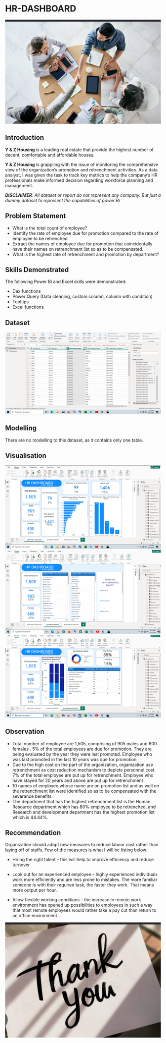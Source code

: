 # HR-DASHBOARD
![](HRPICS.jpg)

## Introduction

**Y & Z Housing** is a leading real estate that provide the highest number of decent, comfortable and affordable houses.

**Y & Z Housing** is grappling with the issue of monitoring the comprehensive view of the organization’s promotion and retrenchment activities. As a data analyst, I was given the task to track key metrics to help the company’s HR professionals make informed decision regarding workforce planning and management.

**_DISCLAIMER_**: _All dataset or report do not represent any company. But just a dummy dataset to represent the capabilities of power Bi_

## Problem Statement

-	What is the total count of employee?
-	Identify the rate of employee due for promotion compared to the rate of employee to be retrenched
-	Extract the names of employee due for promotion that coincidentally have their names on retrenchment list so as to be compensated.
-	What is the highest rate of retrenchment and promotion by department?

## Skills Demonstrated

  The following Power Bi and Excel skills were demonstrated:
-	Dax functions
-	Power Query (Data cleaning, custom column, column with condition)
-	Tooltips
-	Excel functions

## Dataset

  ![](Dataset.png)

## Modelling

There are no modelling to this dataset, as it contains only one table.

## Visualisation

![](Employee.png)
![](Benefit.png)
![](Performance.png)

## Observation

-	Total number of employee are 1,505, comprising of 905 males and 600 females . 5% of the total employees are due for promotion. They are being evaluated by the year they were last promoted. Employee who was last promoted in the last 10 years was due for promotion 
-	Due to the high cost on the part of the organization, organization use retrenchment as cost reduction mechanism to deplete personnel cost. 7% of the total employee are put up for retrenchment. Employee who have stayed for 20 years and above are put up for retrenchment
-	10 names of employee whose name are on promotion list and as well on the retrenchment list were identified so as to be compensated with the severance benefits.
-	The department that has the highest retrenchment list is the Human Resource department which has 80% employee to be retrenched, and Research and development department has the highest promotion list which is 44.44%.

## Recommendation

Organization should adopt new measures to reduce labour cost rather than laying off of staffs. Few of the measures is what I will be listing below:
-	Hiring the right talent – this will help to improve efficiency and reduce turnover

-	Look out for an experienced  employee – highly experienced individuals work more efficiently and are less prone to mistakes. The more familiar someone is with their required task, the faster they work. That means more output per hour.

- Allow flexible working conditions – the increase in remote work environment has opened up possibilities to employees in such a way that most remote employees would rather take a pay cut than return to an office environment.


![](Thankyou.jpg)

	 









  


  
